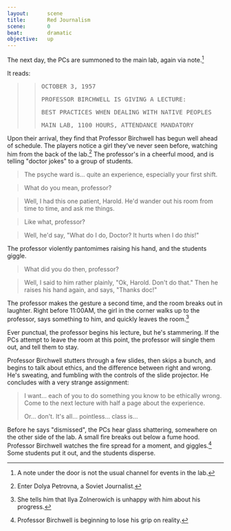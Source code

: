 ```yaml
---
layout:      scene
title:       Red Journalism
scene:       0
beat:        dramatic
objective:   up
---
```



The next day, the PCs are summoned to the main lab, again via note.[^0]

It reads:

>> <tt>OCTOBER 3, 1957</tt>
>>
>> <tt>PROFESSOR BIRCHWELL IS GIVING A LECTURE:</tt>
>>
>> <tt>BEST PRACTICES WHEN DEALING WITH NATIVE PEOPLES</tt>
>>
>> <tt>MAIN LAB, 1100 HOURS, ATTENDANCE MANDATORY</tt>


Upon their arrival, they find that Professor Birchwell has begun well ahead of schedule.
The players notice a girl they've never seen before, watching him from the back of the lab.[^1]
The professor's in a cheerful mood, and is telling "doctor jokes" to a group of students.

> The psyche ward is... quite an experience, especially your first shift.

> What do you mean, professor?

> Well, I had this one patient, Harold.
> He'd wander out his room from time to time, and ask me things.

> Like what, professor?

> Well, he'd say, "What do I do, Doctor? It hurts when I do *this*!"

The professor violently pantomimes raising his hand, and the students giggle.

> What did you do then, professor?

> Well, I said to him rather plainly, "Ok, Harold. Don't do that."
> Then he raises his hand again, and says, "Thanks doc!"

The professor makes the gesture a second time, and the room breaks out in laughter.
Right before 11:00AM, the girl in the corner walks up to the professor,
says something to him, and quickly leaves the room.[^2]

Ever punctual, the professor begins his lecture, but he's stammering.
If the PCs attempt to leave the room at this point,
the professor will single them out, and tell them to stay.

Professor Birchwell stutters through a few slides, then skips a bunch,
and begins to talk about ethics, and the difference between right and wrong.
He's sweating, and fumbling with the controls of the slide projector.
He concludes with a very strange assignment:

> I want... each of you to do something you know to be ethically wrong.
> Come to the next lecture with half a page about the experience.
>
> Or... don't. It's all... pointless... class is...

Before he says "dismissed", the PCs hear glass shattering,
somewhere on the other side of the lab. A small fire breaks out below a fume hood.
Professor Birchwell watches the fire spread for a moment, and giggles.[^3]
Some students put it out, and the students disperse.


[^0]: A note under the door is not the usual channel for events in the lab.
[^1]: Enter Dolya Petrovna, a Soviet Journalist.
[^2]: She tells him that Ilya Zolnerowich is unhappy with him about his progress.
[^3]: Professor Birchwell is beginning to lose his grip on reality.













